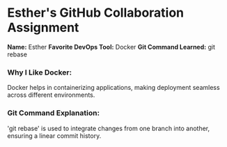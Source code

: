 # Esther's GitHub Collaboration Assignment
**Name:** Esther
**Favorite DevOps Tool:** Docker
**Git Command Learned:** git rebase
### Why I Like Docker:
Docker helps in containerizing applications, making deployment seamless across different environments.
### Git Command Explanation: 
'git rebase' is used to integrate changes from one branch into another, ensuring a linear commit history.
